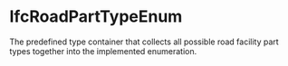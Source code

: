 # IfcRoadPartTypeEnum

The predefined type container that collects all possible road facility part types together into the implemented enumeration.
